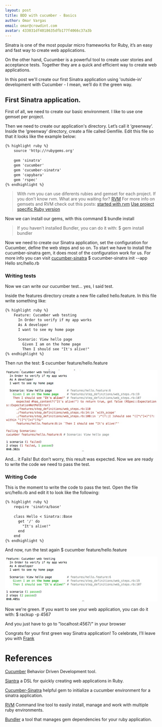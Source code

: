 ```yaml
---
layout: post
title: BDD with cucumber - Basics
author: Omar Vargas 
email: omar@crowdint.com
avatar: 433031df4018635dfb177f4066c37a3b
---
```


Sinatra is one of the most popular micro frameworks for Ruby, it’s an easy and fast way to create web applications.

On the other hand, Cucumber is a powerful tool to create user stories and acceptance tests. Together they are a quick and efficient way to create web applications.

In this post we'll create our first Sinatra application using 'outside-in' development with Cucumber - I mean, we’ll do it the green way.

## First Sinatra application.

First of all, we need to create our basic environment. I like to use one gemset per project.

Then we need to create our application's directory.  Let’s call it ‘greenway’. Inside the ‘greenway’ directory, create a file called Gemfile. Edit this file so that it looks like the example below:

    {% highlight ruby %}
        source 'http://rubygems.org'
    
        gem 'sinatra'
        gem 'cucumber'
        gem 'cucumber-sinatra'
        gem 'capybara'
        gem 'rspec'
    {% endhighlight %}

> With rvm you can use diferents rubies and gemset for each project. If you don't know rvm. What are you waiting for? [RVM](http://rvm.beginrescueend.com/)
> For more info on gemsets and RVM check out this posts: [started with rvm](http://blog.crowdint.com/2010/07/28/getting-started-with-rvm.html) [Use project specific Ruby version](http://blog.crowdint.com/2010/08/17/use-a-project-specific-ruby-version-rvm.html)

Now we can install our gems, with this command
      $ bundle install

> If you haven’t installed Bundler, you can do it with:
      $ gem install bundler

Now we need to create our Sinatra application, set the configuration for Cucumber, define the web steps and so on. To start we have to install the cucumber-sinatra gem, it does most of the configuration work for us. For more info you can visit [cucumber-sinatra](https://github.com/bernd/cucumber-sinatra)
      $ cucumber-sinatra init --app Hello src/hello.rb


### Writing tests

Now we can write our cucumber test… yes, I said test.

Inside the features directory create a new file called hello.feature. In this file write something like:

    {% highlight ruby %}
        Feature: Cucumber web testing
          In Order to verify if my app works
          As A developer
          I want to see my home page
         
          Scenario: View hello page
            Given I am on the home page
            Then I should see "It's alive!"
    {% endhighlight %}

Then run the test:
      $ cucumber feature/hello.feature

![Red tests](./images/sinatra_green_way/sinatra_red_tests.jpg)

And... it Fails! But don’t worry, this result was expected. Now we are ready to write the code we need to pass the test.

### Writing Code

This is the moment to write the code to pass the test. Open the file src/hello.rb and edit it to look like the following:

    {% highlight ruby %}
        require 'sinatra/base'
    
        class Hello < Sinatra::Base
          get '/' do
            "It's alive!"
          end
        end
    {% endhighlight %}

And now, run the test again
      $ cucumber feature/hello.feature

![Green tests](./images/sinatra_green_way/sinatra_green_tests.jpg)

Now we're green. If you want to see your web application, you can do it with:
      $ rackup -p 4567

And you just have to go to "localhost:4567/" in your browser

Congrats for your first green way Sinatra application! To celebrate, I’ll leave you with [Frank](http://www.youtube.com/watch?v=Aht9hcDFyVw)

# References
[Cucumber](http://cukes.info/) Behavior Driven Development tool.

[Siantra](http://www.sinatrarb.com/) a DSL for quickly creating web applications in Ruby.

[Cucumber-Sinatra](https://github.com/bernd/cucumber-sinatra) helpful gem to initialize a cucumber environment for a sinatra application.

[RVM](http://rvm.beginrescueend.com/) Command line tool to easily install, manage and work with multiple ruby environments.

[Bundler](http://gembundler.com/) a tool that manages gem dependencies for your ruby application.
